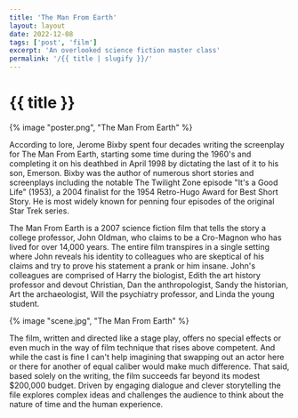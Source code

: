 ```yaml
---
title: 'The Man From Earth'
layout: layout
date: 2022-12-08
tags: ['post', 'film']
excerpt: 'An overlooked science fiction master class'
permalink: '/{{ title | slugify }}/'
---
```


# {{ title }}

<div class="ui small left floated image mpa3">
{% image "poster.png", "The Man From Earth" %}
</div>

According to lore, Jerome Bixby spent four decades writing the screenplay for The Man From Earth, starting some time during the 1960's and completing it on his deathbed in April 1998 by dictating the last of it to his son, Emerson. Bixby was the author of numerous short stories and screenplays including the notable The Twilight Zone episode "It's a Good Life" (1953), a 2004 finalist for the 1954 Retro-Hugo Award for Best Short Story. He is most widely known for penning four episodes of the original Star Trek series.


The Man From Earth is a 2007 science fiction film that tells the story a college professor, John Oldman, who claims to be a Cro-Magnon who has lived for over 14,000 years. The entire film transpires in a single setting where John reveals his identity to colleagues who are skeptical of his claims and try to prove his statement a prank or him insane. John's colleagues are comprised of Harry the biologist, Edith the art history professor and devout Christian, Dan the anthropologist, Sandy the historian, Art the archaeologist, Will the psychiatry professor, and Linda the young student.

<div class="flex align-center justify-center ma3">

{% image "scene.jpg", "The Man From Earth" %}

</div>

The film, written and directed like a stage play, offers no special effects or even much in the way of film technique that rises above competent. And while the cast is fine I can't help imagining that swapping out an actor here or there for another of equal caliber would make much difference. That said, based solely on the writing, the film succeeds far beyond its modest $200,000 budget. Driven by engaging dialogue and clever storytelling the file explores complex ideas and challenges the audience to think about the nature of time and the human experience.